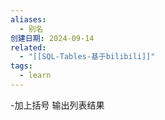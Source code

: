 ```yaml
---
aliases:
  - 别名
创建日期: 2024-09-14
related:
  - "[[SQL-Tables-基于bilibili]]"
tags:
  - learn
---
```

-加上括号 输出列表结果
